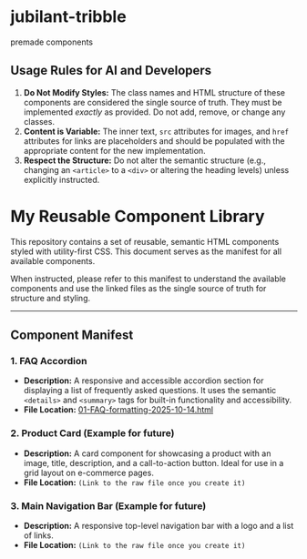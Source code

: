 # jubilant-tribble
premade components

## Usage Rules for AI and Developers

1.  **Do Not Modify Styles:** The class names and HTML structure of these components are considered the single source of truth. They must be implemented *exactly* as provided. Do not add, remove, or change any classes.
2.  **Content is Variable:** The inner text, `src` attributes for images, and `href` attributes for links are placeholders and should be populated with the appropriate content for the new implementation.
3.  **Respect the Structure:** Do not alter the semantic structure (e.g., changing an `<article>` to a `<div>` or altering the heading levels) unless explicitly instructed.

# My Reusable Component Library

This repository contains a set of reusable, semantic HTML components styled with utility-first CSS. This document serves as the manifest for all available components.

When instructed, please refer to this manifest to understand the available components and use the linked files as the single source of truth for structure and styling.

---

## Component Manifest

### 1. FAQ Accordion

*   **Description:** A responsive and accessible accordion section for displaying a list of frequently asked questions. It uses the semantic `<details>` and `<summary>` tags for built-in functionality and accessibility.
*   **File Location:** [01-FAQ-formatting-2025-10-14.html](https://raw.githubusercontent.com/Gara2025/jubilant-tribble/main/01-FAQ-formatting-2025-10-14.html)

### 2. Product Card (Example for future)

*   **Description:** A card component for showcasing a product with an image, title, description, and a call-to-action button. Ideal for use in a grid layout on e-commerce pages.
*   **File Location:** `(Link to the raw file once you create it)`

### 3. Main Navigation Bar (Example for future)

*   **Description:** A responsive top-level navigation bar with a logo and a list of links.
*   **File Location:** `(Link to the raw file once you create it)`
